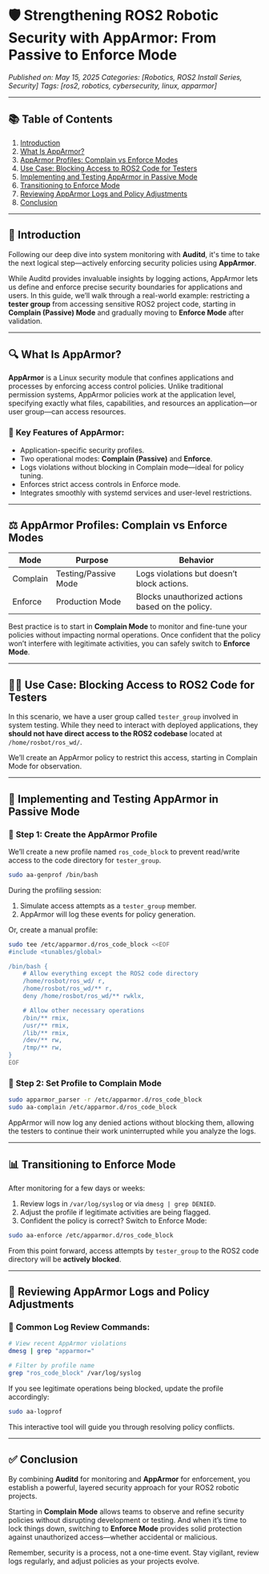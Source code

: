 
# 🛡️ Strengthening ROS2 Robotic Security with AppArmor: From Passive to Enforce Mode

*Published on: May 15, 2025*
*Categories: \[Robotics, ROS2 Install Series, Security]*
*Tags: \[ros2, robotics, cybersecurity, linux, apparmor]*

---

## 📚 **Table of Contents**

1. [Introduction](#introduction)
2. [What Is AppArmor?](#what-is-apparmor)
3. [AppArmor Profiles: Complain vs Enforce Modes](#apparmor-profiles-complain-vs-enforce-modes)
4. [Use Case: Blocking Access to ROS2 Code for Testers](#use-case-blocking-access-to-ros2-code-for-testers)
5. [Implementing and Testing AppArmor in Passive Mode](#implementing-and-testing-apparmor-in-passive-mode)
6. [Transitioning to Enforce Mode](#transitioning-to-enforce-mode)
7. [Reviewing AppArmor Logs and Policy Adjustments](#reviewing-apparmor-logs-and-policy-adjustments)
8. [Conclusion](#conclusion)

---

## 📖 **Introduction**

Following our deep dive into system monitoring with **Auditd**, it's time to take the next logical step—actively enforcing security policies using **AppArmor**.

While Auditd provides invaluable insights by logging actions, AppArmor lets us define and enforce precise security boundaries for applications and users. In this guide, we’ll walk through a real-world example: restricting a **tester group** from accessing sensitive ROS2 project code, starting in **Complain (Passive) Mode** and gradually moving to **Enforce Mode** after validation.

---

## 🔍 **What Is AppArmor?**

**AppArmor** is a Linux security module that confines applications and processes by enforcing access control policies. Unlike traditional permission systems, AppArmor policies work at the application level, specifying exactly what files, capabilities, and resources an application—or user group—can access resources.

### 📌 **Key Features of AppArmor:**

* Application-specific security profiles.
* Two operational modes: **Complain (Passive)** and **Enforce**.
* Logs violations without blocking in Complain mode—ideal for policy tuning.
* Enforces strict access controls in Enforce mode.
* Integrates smoothly with systemd services and user-level restrictions.

---

## ⚖️ **AppArmor Profiles: Complain vs Enforce Modes**

| Mode     | Purpose              | Behavior                                         |
| -------- | -------------------- | ------------------------------------------------ |
| Complain | Testing/Passive Mode | Logs violations but doesn’t block actions.       |
| Enforce  | Production Mode      | Blocks unauthorized actions based on the policy. |

Best practice is to start in **Complain Mode** to monitor and fine-tune your policies without impacting normal operations. Once confident that the policy won’t interfere with legitimate activities, you can safely switch to **Enforce Mode**.

---

## 🧑‍💻 **Use Case: Blocking Access to ROS2 Code for Testers**

In this scenario, we have a user group called `tester_group` involved in system testing. While they need to interact with deployed applications, they **should not have direct access to the ROS2 codebase** located at `/home/rosbot/ros_wd/`.

We’ll create an AppArmor policy to restrict this access, starting in Complain Mode for observation.

---

## 🚀 **Implementing and Testing AppArmor in Passive Mode**

### 📄 **Step 1: Create the AppArmor Profile**

We’ll create a new profile named `ros_code_block` to prevent read/write access to the code directory for `tester_group`.

```bash
sudo aa-genprof /bin/bash
```

During the profiling session:

1. Simulate access attempts as a `tester_group` member.
2. AppArmor will log these events for policy generation.

Or, create a manual profile:

```bash
sudo tee /etc/apparmor.d/ros_code_block <<EOF
#include <tunables/global>

/bin/bash {
    # Allow everything except the ROS2 code directory
    /home/rosbot/ros_wd/ r,
    /home/rosbot/ros_wd/** r,
    deny /home/rosbot/ros_wd/** rwklx,

    # Allow other necessary operations
    /bin/** rmix,
    /usr/** rmix,
    /lib/** rmix,
    /dev/** rw,
    /tmp/** rw,
}
EOF
```

### 📄 **Step 2: Set Profile to Complain Mode**

```bash
sudo apparmor_parser -r /etc/apparmor.d/ros_code_block
sudo aa-complain /etc/apparmor.d/ros_code_block
```

AppArmor will now log any denied actions without blocking them, allowing the testers to continue their work uninterrupted while you analyze the logs.

---

## 📊 **Transitioning to Enforce Mode**

After monitoring for a few days or weeks:

1. Review logs in `/var/log/syslog` or via `dmesg | grep DENIED`.
2. Adjust the profile if legitimate activities are being flagged.
3. Confident the policy is correct? Switch to Enforce Mode:

```bash
sudo aa-enforce /etc/apparmor.d/ros_code_block
```

From this point forward, access attempts by `tester_group` to the ROS2 code directory will be **actively blocked**.

---

## 📂 **Reviewing AppArmor Logs and Policy Adjustments**

### 📌 **Common Log Review Commands:**

```bash
# View recent AppArmor violations
dmesg | grep "apparmor="

# Filter by profile name
grep "ros_code_block" /var/log/syslog
```

If you see legitimate operations being blocked, update the profile accordingly:

```bash
sudo aa-logprof
```

This interactive tool will guide you through resolving policy conflicts.

---

## ✅ **Conclusion**

By combining **Auditd** for monitoring and **AppArmor** for enforcement, you establish a powerful, layered security approach for your ROS2 robotic projects.

Starting in **Complain Mode** allows teams to observe and refine security policies without disrupting development or testing. And when it’s time to lock things down, switching to **Enforce Mode** provides solid protection against unauthorized access—whether accidental or malicious.

Remember, security is a process, not a one-time event. Stay vigilant, review logs regularly, and adjust policies as your projects evolve.
